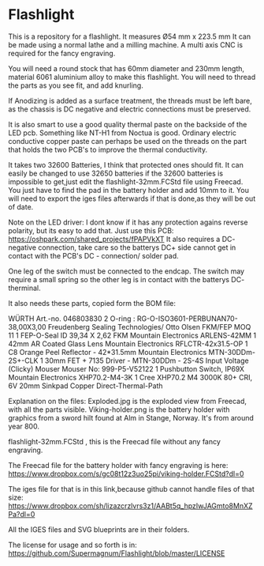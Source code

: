 # Flashlight
This is a repository for a flashlight.
It measures Ø54 mm x 223.5 mm
It can be made using a normal lathe and a milling machine.
A multi axis CNC is required for the fancy engraving.

You will need a round stock that has 60mm diameter and 230mm length, 
material 6061 aluminium alloy to make this flashlight.
You will need to thread the parts as you see fit, and add knurling.

If Anodizing is added as a surface treatment, the threads must be left bare, as the chassis is DC negative and electric connections must be preserved.

It is also smart to use a good quality  thermal paste on the backside of the LED pcb. Something like NT-H1 from Noctua is good.
Ordinary electric conductive copper paste can perhaps be used on the threads on the part that holds the two PCB's to improve the thermal conductivity.

It takes two 32600 Batteries, I think that protected ones should fit.
It can easily be changed to use 32650 batteries if the 32600 batteries is impossible to get,just edit the flashlight-32mm.FCStd file using Freecad.
You just have to find the pad in the battery holder and add 10mm to it. 
You will need to export the iges files afterwards if that is done,as they will be out of date.

Note on the LED driver: I dont know if it has any protection agains reverse polarity, but its easy to add that.
Just use this PCB:
https://oshpark.com/shared_projects/fPAPVkXT
It also requires a DC- negative connection, take care so the batterys DC+ side cannot get in contact with the PCB's DC - connection/ solder pad.

One leg of the switch must be connected to the endcap. The switch may require a small spring so the other leg is in contact with the batterys DC- therminal.

It also needs these parts, copied form the BOM file:

WÜRTH 	Art.-no. 046803830 	2 	O-ring : RG-O-ISO3601-PERBUNAN70-38,00X3,00
Freudenberg Sealing Technologies/ Otto Olsen 	FKM/FEP MOQ 11 	1 	FEP-O-Seal ID 39,34 X 2,62 FKM
Mountain Electronics 	ARLENS-42MM 	1 	42mm AR Coated Glass Lens
Mountain Electronics 	RFLCTR-42x31.5-OP 	1 	C8 Orange Peel Reflector - 42*31.5mm
Mountain Electronics 	MTN-30DDm-2S+-CLK 	1 	30mm FET + 7135 Driver - MTN-30DDm - 2S-4S Input Voltage (Clicky)
Mouser 	Mouser No: 999-P5-V52122 	1 	Pushbutton Switch, IP69X
Mountain Electronics 	XHP70.2-M4-3K 	1 	Cree XHP70.2 M4 3000K 80+ CRI, 6V 20mm Sinkpad Copper Direct-Thermal-Path

Explanation on the files:
Exploded.jpg is the exploded view from Freecad, with all the parts visible.
Viking-holder.png is the battery holder with graphics from a sword hilt found at Alm in Stange, Norway. It's from around year 800.

flashlight-32mm.FCStd , this is the Freecad file without any fancy engraving.

The Freecad file for the battery holder with fancy engraving is here:
https://www.dropbox.com/s/gc08t12z3uo25pi/viking-holder.FCStd?dl=0


The iges file for that is in this link,because github cannot handle files of that size:
https://www.dropbox.com/sh/lizazcrzlvrs3z1/AABt5q_hpzIwJAGmto8MnXZPa?dl=0


All the IGES files and SVG blueprints are in their folders.

The license for usage and so forth is in:
https://github.com/Supermagnum/Flashlight/blob/master/LICENSE


